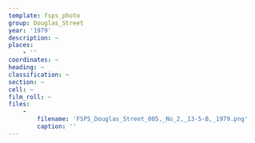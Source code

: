 ```yaml
---
template: fsps_photo
group: Douglas_Street
year: '1979'
description: ~
places:
    - ''
coordinates: ~
heading: ~
classification: ~
section: ~
cell: ~
film_roll: ~
files:
    -
        filename: 'FSPS_Douglas_Street_005,_No_2,_13-5-B,_1979.png'
        caption: ''
---
```


